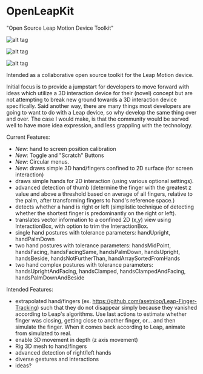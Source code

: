 OpenLeapKit
===========

"Open Source Leap Motion Device Toolkit"

![alt tag](https://raw.github.com/voxq/OpenLeapKit/2e63cc67b17bde820d68a61812cec57e215113c6/screenshots/single_hand-various_options.png)

![alt tag](https://raw.github.com/voxq/OpenLeapKit/master/screenshots/hand_3D-NUI_buttons.png)

![alt tag](https://raw.github.com/voxq/OpenLeapKit/master/screenshots/hand_to_screen_position_calibration.png)

Intended as a collaborative open source toolkit for the Leap Motion device. 

Initial focus is to provide a jumpstart for developers to move forward with ideas which utilize a 3D interaction device for their (novel) concept but are not attempting to break new ground towards a 3D interaction device specifically. Said another way, there are many things most developers are going to want to do with a Leap device, so why develop the same thing over and over. The case I would make, is that the community would be served well to have more idea expression, and less grappling with the technology.

Current Features:
- *New*: hand to screen position calibration
- *New*: Toggle and "Scratch" Buttons
- *New*: Circular menus.
- *New*: draws simple 3D hand/fingers confined to 2D surface (for screen interaction)
- draws simple hands for 2D interaction (using various optional settings).
- advanced detection of thumb (determine the finger with the greatest z value and above a threshold based on average of all fingers, relative to the palm, after transforming fingers to hand's reference space.)
- detects whether a hand is right or left (simplistic technique of detecting whether the shortest finger is predominantly on the right or left).
- translates vector information to a confined 2D (x,y) view using InteractionBox, with option to trim the InteractionBox.
- single hand postures with tolerance parameters: handUpright, handPalmDown
- two hand postures with tolerance parameters: handsMidPoint, handsFacing, handsFacingSame, handsPalmDown, handsUpright, handsBeside, handsNotFurtherThan, handArraySortedFromHands
- two hand complex postures with tolerance parameters: handsUprightAndFacing, handsClamped, handsClampedAndFacing, handsPalmDownAndBeside

Intended Features:
- extrapolated hand/fingers (ex. https://github.com/asetniop/Leap-Finger-Tracking) such that they do not disappear simply because they vanished according to Leap's algorithms. Use last actions to estimate whether finger was closing, getting close to another finger, or... and then simulate the finger. When it comes back according to Leap, animate from simulated to real.
- enable 3D movement in depth (z axis movement)
- Rig 3D mesh to hand/fingers
- advanced detection of right/left hands
- diverse gestures and interactions
- ideas?
